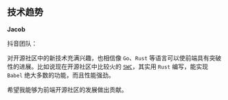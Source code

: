 ## 技术趋势

**Jacob**

抖音团队：

对开源社区中的新技术充满兴趣，也相信像 `Go`、`Rust` 等语言可以使前端具有突破性的进展。比如说现在开源社区中比较火的 [`SWC`](https://swc.rs/)，其实用 `Rust` 编写，能实现 `Babel` 绝大多数的功能，而且性能强劲。

希望我能够为前端开源社区的发展做出贡献。

